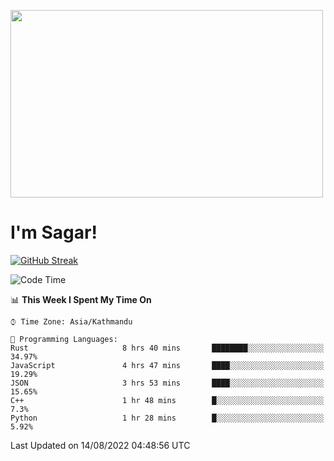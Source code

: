 
<img src="https://media.giphy.com/media/3ornk57KwDXf81rjWM/giphy.gif" width="500" height="300" frameBorder="0" class="giphy-embed" allowFullScreen></img>

#   I'm Sagar!
[![GitHub Streak](https://github-readme-streak-stats.herokuapp.com/?user=sgr2848)](https://git.io/streak-stats)
<!--START_SECTION:waka-->
![Code Time](http://img.shields.io/badge/Code%20Time-0%20secs-blue)

📊 **This Week I Spent My Time On** 

```text
⌚︎ Time Zone: Asia/Kathmandu

💬 Programming Languages: 
Rust                     8 hrs 40 mins       ████████░░░░░░░░░░░░░░░░░   34.97% 
JavaScript               4 hrs 47 mins       ████░░░░░░░░░░░░░░░░░░░░░   19.29% 
JSON                     3 hrs 53 mins       ████░░░░░░░░░░░░░░░░░░░░░   15.65% 
C++                      1 hr 48 mins        █░░░░░░░░░░░░░░░░░░░░░░░░   7.3% 
Python                   1 hr 28 mins        █░░░░░░░░░░░░░░░░░░░░░░░░   5.92%

```


 Last Updated on 14/08/2022 04:48:56 UTC
<!--END_SECTION:waka-->
